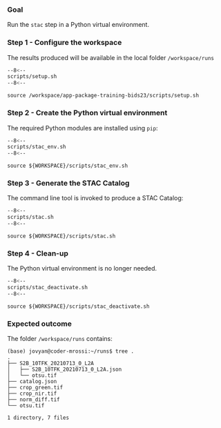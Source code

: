 ### Goal

Run the `stac` step in a Python virtual environment.

### Step 1 - Configure the workspace

The results produced will be available in the local folder `/workspace/runs`

```bash linenums="1" hl_lines="2-4" title="terminal"
--8<--
scripts/setup.sh
--8<--
```

```
source /workspace/app-package-training-bids23/scripts/setup.sh
```

### Step 2 - Create the Python virtual environment

The required Python modules are installed using `pip`:

```bash linenums="1" hl_lines="3" title="terminal"
--8<--
scripts/stac_env.sh
--8<--
```

```
source ${WORKSPACE}/scripts/stac_env.sh
```

### Step 3 - Generate the STAC Catalog

The command line tool is invoked to produce a STAC Catalog:

```bash linenums="1" hl_lines="7-9"  title="terminal"
--8<--
scripts/stac.sh
--8<--
```

```
source ${WORKSPACE}/scripts/stac.sh
```

### Step 4 - Clean-up

The Python virtual environment is no longer needed.

```bash linenums="1" title="terminal"
--8<--
scripts/stac_deactivate.sh
--8<--
```

```
source ${WORKSPACE}/scripts/stac_deactivate.sh
```

### Expected outcome

The folder `/workspace/runs` contains: 

```
(base) jovyan@coder-mrossi:~/runs$ tree .
.
├── S2B_10TFK_20210713_0_L2A
│   ├── S2B_10TFK_20210713_0_L2A.json
│   └── otsu.tif
├── catalog.json
├── crop_green.tif
├── crop_nir.tif
├── norm_diff.tif
└── otsu.tif

1 directory, 7 files
```